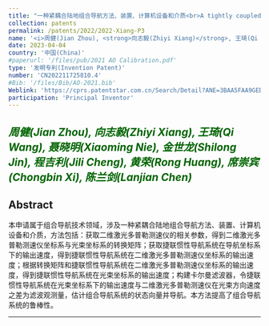 ```yaml
---
title: "一种紧耦合陆地组合导航方法、装置、计算机设备和介质<br>A tightly coupled land integrated navigation method, apparatus, computer equipment and medium"
collection: patents
permalink: /patents/2022/2022-Xiang-P3
name: '<i>周健(Jian Zhou), <strong>向志毅(Zhiyi Xiang)</strong>, 王琦(Qi Wang), 聂晓明(Xiaoming Nie), 金世龙(Shilong Jin), 程吉利(Jili Cheng), 黄荣(Rong Huang), 席崇宾(Chongbin Xi), 陈兰剑(Lanjian Chen)</i>'
date: 2023-04-04
country: '中国(China)'
#paperurl: '/files/pub/2021 AO Calibration.pdf'
type: '发明专利(Invention Patent)'
number: 'CN202211725810.4'
#Bib: '/files/Bib/AO-2021.bib'
Weblink: 'https://cprs.patentstar.com.cn/Search/Detail?ANE=3BAA5FAA9GED9IDE8DEA5BDA9FBE5BCA9DBA9CAB5CCA9FIE'
participation: 'Principal Inventor'
---
```


<font color="#006400"><i>周健(Jian Zhou), <strong>向志毅(Zhiyi Xiang)</strong>, 王琦(Qi Wang), 聂晓明(Xiaoming Nie), 金世龙(Shilong Jin), 程吉利(Jili Cheng), 黄荣(Rong Huang), 席崇宾(Chongbin Xi), 陈兰剑(Lanjian Chen)</i></font>
------

**Abstract**
------
本申请属于组合导航技术领域，涉及一种紧耦合陆地组合导航方法、装置、计算机设备和介质，方法包括：获取二维激光多普勒测速仪的相关参数，得到二维激光多普勒测速仪坐标系与光束坐标系的转换矩阵；获取捷联惯性导航系统在导航坐标系下的输出速度，得到捷联惯性导航系统在二维激光多普勒测速仪坐标系的输出速度；根据转换矩阵和捷联惯性导航系统在二维激光多普勒测速仪坐标系的输出速度，得到捷联惯性导航系统在光束坐标系的输出速度；构建卡尔曼滤波器，令捷联惯性导航系统在光束坐标系下的输出速度与二维激光多普勒测速仪在光束方向速度之差为滤波观测量，估计组合导航系统的状态向量并导航。本方法提高了组合导航系统的鲁棒性。

------